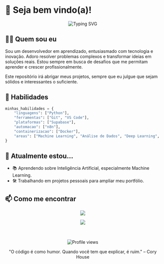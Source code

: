# 👋 Seja bem vindo(a)! 

<div align="center">
  <img src="https://readme-typing-svg.herokuapp.com?font=Fira+Code&pause=500&color=36BCF7&width=435&lines=Desenvolvedor+Apaixonado;Sempre+Aprendendo" alt="Typing SVG" />
</div>

## 👨‍💻 Quem sou eu

Sou um desenvolvedor em aprendizado, entusiasmado com tecnologia e inovação. Adoro resolver problemas complexos e transformar ideias em soluções reais. Estou sempre em busca de desafios que me permitam aprender e crescer profissionalmente.

Este repositório irá abrigar meus projetos, sempre que eu julgue que sejam sólidos e interessantes o suficiente.

## 🚀 Habilidades

```python
minhas_habilidades = {
    "linguagens": ["Python"],
    "ferramentas": ["Git", "VS Code"],
    "plataformas": ["Supabase"],
    "automacao": ["n8n"],
    "containerizacao": ["Docker"],
    "areas": ["Machine Learning", "Análise de Dados", "Deep Learning", "Automação de Processos"]
}
````
## 🌱 Atualmente estou...

- 📚 Aprendendo sobre Inteligência Artificial, especialmente Machine Learning.
- 🛠️ Trabalhando em projetos pessoais para ampliar meu portfólio.

<!-- ## 📊 Estatísticas

<div align="center">
  <img height="180em" src="https://github-readme-stats.vercel.app/api?username=deldotore-r&show_icons=true&theme=tokyonight&include_all_commits=true&count_private=true"/>
  <img height="180em" src="https://github-readme-stats.vercel.app/api/top-langs/?username=deldotore-r&layout=compact&langs_count=7&theme=tokyonight"/>
</div>

<!-- ## 🔍 Projetos em Destaque 

<div align="center">
  <a href="https://github.com/SEU_USERNAME/projeto1">
    <img align="center" src="https://github-readme-stats.vercel.app/api/pin/?username=SEU_USERNAME&repo=projeto1&theme=tokyonight" />
  </a>
  <a href="https://github.com/SEU_USERNAME/projeto2">
    <img align="center" src="https://github-readme-stats.vercel.app/api/pin/?username=SEU_USERNAME&repo=projeto2&theme=tokyonight" />
  </a>
</div> -->

## 📫 Como me encontrar

<div align="center">
  
  <a href="https://linkedin.com/in/reinaldo-del-dotore" target="_blank"><img src="https://img.shields.io/badge/-LinkedIn-%230077B5?style=for-the-badge&logo=linkedin&logoColor=white" target="_blank"></a>

  <a href="mailto:deldotore@gmail.com"><img src="https://img.shields.io/badge/-Email-%23333?style=for-the-badge&logo=gmail&logoColor=white" target="_blank"></a>
  <!--<a href="https://twitter.com/seu-twitter" target="_blank"><img src="https://img.shields.io/badge/-Twitter-%231DA1F2?style=for-the-badge&logo=twitter&logoColor=white" target="_blank"></a>
  <a href="https://seu-portfolio.com" target="_blank"><img src="https://img.shields.io/badge/-Portfolio-%23E4405F?style=for-the-badge&logo=figma&logoColor=white" target="_blank"></a> -->
</div>

<!-- ## ⚡ Curiosidades

- 🎮 Gosto de jogar [insira seus jogos favoritos]
- 📚 Livro favorito: [insira seu livro favorito]
- 🎯 Meta para este ano: Contribuir mais em projetos open source
- 🎵 Ouço [seu estilo musical] enquanto codifico

---
-->
<br>
<br>
<div align="center">
  <img src="https://komarev.com/ghpvc/?username=deldotore-r&color=brightgreen" alt="Profile views" />
<br>
  <p>"O código é como humor. Quando você tem que explicar, é ruim." – Cory House</p>
</div>
